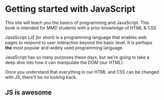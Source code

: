 # Getting started with JavaScript

This site will teach you the basics of programming and JavaScript. This book is intended for MMD students with a prior knowledge of HTML & CSS

<!--!Screen](./assets/intro.png)-->

JavaScript \(_JS for short_\) is a programming language that enables web pages to respond to user interaction beyond the basic level. 
It is perhaps **the** most popular and widely used programming language.

JavaScript has so many purposes these days, but we're going to take a deep dive into how it can manipulate the DOM (our HTML).

Once you understand that everything in our HTML and CSS can be changed with JS, there'll be no looking back.

## JS is awesome
